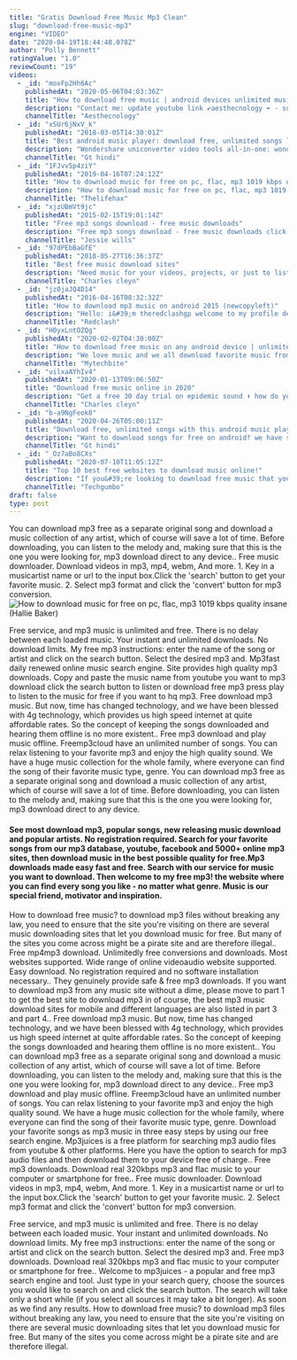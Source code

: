 ```yaml
---
title: "Gratis Download Free Music Mp3 Clean"
slug: "download-free-music-mp3"
engine: "VIDEO"
date: "2020-04-19T18:44:48.078Z"
author: "Polly Bennett"
ratingValue: "1.0"
reviewCount: "19"
videos:
  - _id: "moxFp2Hh6Ac"
    publishedAt: "2020-05-06T04:03:36Z"
    title: "How to download free music | android devices unlimited music download app"
    description: "Contact me: update youtube link ✔️️aesthecnology ➡️ - subscribe my youtube channel - click"
    channelTitle: "Aesthecnology"
  - _id: "xSUr6jNxV_k"
    publishedAt: "2018-03-05T14:30:01Z"
    title: "Best android music player: download free, unlimited songs legally | gt hindi"
    description: "Wondershare uniconverter video tools all-in-one: wondershare uniconverter free download: do not need"
    channelTitle: "Gt hindi"
  - _id: "1FJvv5p4ziY"
    publishedAt: "2019-04-16T07:24:12Z"
    title: "How to download music for free on pc, flac, mp3 1019 kbps quality insane"
    description: "How to download music for free on pc, flac, mp3 1019 kbps quality insane how to download music for free on pc. Enjoy using and download the"
    channelTitle: "Thelifehax"
  - _id: "xjzUBmVt9jc"
    publishedAt: "2015-02-15T19:01:14Z"
    title: "Free mp3 songs download - free music downloads"
    description: "Free mp3 songs download - free music downloads click this to get started now download free music! mp3 without registering. Mp3 download"
    channelTitle: "Jessie wills"
  - _id: "97dPEbBaGfE"
    publishedAt: "2018-05-27T16:36:37Z"
    title: "Best free music download sites"
    description: "Need music for your videos, projects, or just to listen to? here is a free 30 day trial on epidemic sound⬇️ hope"
    channelTitle: "Charles cleyn"
  - _id: "jz0jaJQ4D14"
    publishedAt: "2016-04-16T08:32:32Z"
    title: "How to download mp3 music on android 2015 (newcopyleft)"
    description: "Hello: i&#39;m theredclashgp welcome to my profile description read this! how to get download mp3 music on android. Simple and fastes don&#39;t updated this"
    channelTitle: "Redclash"
  - _id: "H0yxLntOZQg"
    publishedAt: "2020-02-02T04:30:00Z"
    title: "How to download free music on any android device | unlimited music app | malayalam"
    description: "We love music and we all download favorite music from different kinds of music collection apps. But we can&#39;t download much. We have to pay monthly to"
    channelTitle: "Mytechbite"
  - _id: "vilxaAYhIv4"
    publishedAt: "2020-01-13T09:06:50Z"
    title: "Download free music online in 2020"
    description: "Get a free 30 day trial on epidemic sound ⬇️ how do you safely and legally download free music online in 2020"
    channelTitle: "Charles cleyn"
  - _id: "b-a9NgFeok8"
    publishedAt: "2020-04-26T05:00:11Z"
    title: "Download free, unlimited songs with this android music player | gt hindi"
    description: "Want to download songs for free on android? we have spotted the best android music player for you using which you can download and play unlimited songs"
    channelTitle: "Gt hindi"
  - _id: "_Oz7aBo8CXs"
    publishedAt: "2020-07-10T11:05:12Z"
    title: "Top 10 best free websites to download music online!"
    description: "If you&#39;re looking to download free music that you can listen at any time, even when you&#39;re offline, you have many choices. In this video, i&#39;ll show you 10 of the"
    channelTitle: "Techgumbo"
draft: false
type: post
---
```


You can download mp3 free as a separate original song and download a music collection of any artist, which of course will save a lot of time. Before downloading, you can listen to the melody and, making sure that this is the one you were looking for, mp3 download direct to any device.. Free music downloader. Download videos in mp3, mp4, webm,  And more. 1. Key in a musicartist name or url to the input box.Click the &#39;search&#39; button to get your favorite music. 2. Select mp3 format and click the &#39;convert&#39; button for mp3 conversion.
![How to download music for free on pc, flac, mp3 1019 kbps quality insane (Hallie Baker)](https://i.ytimg.com/vi/1FJvv5p4ziY/hqdefault.jpg "How to download music for free on pc, flac, mp3 1019 kbps quality insane (Clifford Nguyen)")

Free service, and mp3 music is unlimited and free. There is no delay between each loaded music. Your instant and unlimited downloads. No download limits. My free mp3 instructions: enter the name of the song or artist and click on the search button. Select the desired mp3 and. Mp3fast daily renewed online music search engine. Site provides high quality mp3 downloads. Copy and paste the music name from youtube you want to mp3 download click the search button to listen or download free mp3 press play to listen to the music for free if you want to hq mp3. Free download mp3 music. But now, time has changed technology, and we have been blessed with 4g technology, which provides us high speed internet at quite affordable rates. So the concept of keeping the songs downloaded and hearing them offline is no more existent.. Free mp3 download and play music offline. Freemp3cloud have an unlimited number of songs. You can relax listening to your favorite mp3 and enjoy the high quality sound. We have a huge music collection for the whole family, where everyone can find the song of their favorite music type, genre. You can download mp3 free as a separate original song and download a music collection of any artist, which of course will save a lot of time. Before downloading, you can listen to the melody and, making sure that this is the one you were looking for, mp3 download direct to any device.
<!--inArticleAds-->

<!--galleryOne-->

#### See most download mp3, popular songs, new releasing music download and popular artists. No registration required. Search for your favorite songs from our mp3 database, youtube, facebook and 5000+ online mp3 sites, then download music in the best possible quality for free.Mp3 downloads made easy fast and free. Search with our service for music you want to download. Then welcome to my free mp3! the website where you can find every song you like - no matter what genre. Music is our special friend, motivator and inspiration.
<!--inArticleAds-->

<!--galleryTwo-->

How to download free music? to download mp3 files without breaking any law, you need to ensure that the site you&#39;re visiting on there are several music downloading sites that let you download music for free. But many of the sites you come across might be a pirate site and are therefore illegal.. Free mp4mp3 download. Unlimitedly free conversions and downloads. Most websites supported. Wide range of online videoaudio website supported. Easy download. No registration required and no software installation necessary.. They genuinely provide safe &amp; free mp3 downloads. If you want to download mp3 from any music site without a dime, please move to part 1 to get the best site to download mp3 in of course, the best mp3 music download sites for mobile and different languages are also listed in part 3 and part 4.. Free download mp3 music. But now, time has changed technology, and we have been blessed with 4g technology, which provides us high speed internet at quite affordable rates. So the concept of keeping the songs downloaded and hearing them offline is no more existent.. You can download mp3 free as a separate original song and download a music collection of any artist, which of course will save a lot of time. Before downloading, you can listen to the melody and, making sure that this is the one you were looking for, mp3 download direct to any device.. Free mp3 download and play music offline. Freemp3cloud have an unlimited number of songs. You can relax listening to your favorite mp3 and enjoy the high quality sound. We have a huge music collection for the whole family, where everyone can find the song of their favorite music type, genre. Download your favorite songs as mp3 music in three easy steps by using our free search engine. Mp3juices is a free platform for searching mp3 audio files from youtube &amp; other platforms. Here you have the option to search for mp3 audio files and then download them to your device free of charge.. Free mp3 downloads. Download real 320kbps mp3 and flac music to your computer or smartphone for free.. Free music downloader. Download videos in mp3, mp4, webm,  And more. 1. Key in a musicartist name or url to the input box.Click the &#39;search&#39; button to get your favorite music. 2. Select mp3 format and click the &#39;convert&#39; button for mp3 conversion.
<!--galleryThree-->

Free service, and mp3 music is unlimited and free. There is no delay between each loaded music. Your instant and unlimited downloads. No download limits. My free mp3 instructions: enter the name of the song or artist and click on the search button. Select the desired mp3 and. Free mp3 downloads. Download real 320kbps mp3 and flac music to your computer or smartphone for free.. Welcome to mp3juices - a popular and free mp3 search engine and tool. Just type in your search query, choose the sources you would like to search on and click the search button. The search will take only a short while (if you select all sources it may take a bit longer). As soon as we find any results. How to download free music? to download mp3 files without breaking any law, you need to ensure that the site you&#39;re visiting on there are several music downloading sites that let you download music for free. But many of the sites you come across might be a pirate site and are therefore illegal.